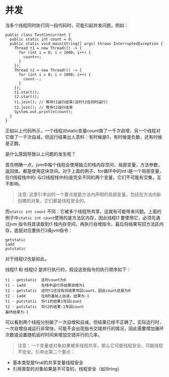 # 并发

当多个线程同时执行同一段代码时，可能引起并发问题，例如：

```
public class TestConcurrent {
  public static int count = 0;
  public static void main(String[] args) throws InterruptedException {
    Thread t1 = new Thread(() -> {
      for (int i = 0; i < 1000; i++) {
        count++;
      }
    });
    Thread t2 = new Thread(() -> {
      for (int i = 0; i < 1000; i++) {
        count--;
      }
    });
    t1.start();
    t2.start();
    t1.join(); // 等待t1运行结束(这时t2在同时运行)
    t2.join(); // 等待t2运行结束
    System.out.println(count);
  }
}
```
正如以上代码所示，一个线程对static变量count做了一千次自增，另一个线程对它做了一千次自减，但运行结果出人意料：有时候是0，有时候是负数，还有时候是正数。

是什么原因导致以上问题的发生呢？

首先明确一点，jvm中每个线程会使用独立的栈内存空间，局部变量，方法参数，返回值，都是使用这块空间。对于上面的例子，for循环中的int i是一个局部变量，在t1线程栈中的i 与t2线程栈中的i是完全不同的两个变量，它们不可能有交集，互不影响。
> 注意: 这里引申出的一个要点就是方法内声明的局部变量，包括在方法内新创建的对象，它们都是线程安全的。

而` static int count ` 不同：它被多个线程所共享，这就有可能带来问题。上面的例子中` static int count `使用的是方法区内存，因此线程t1 要使用它，必须先通过jvm 指令将其读取到t1 栈内存空间，再执行自增指令，最后将结果写回方法区内存。底层对应要执行3条jvm指令：
```
getstatic
iadd
putstatic
```
对于线程t2也是如此。

线程t1 和 线程t2 是并行执行的，假设这些指令的执行顺序如下：
```
t1 - getstatic  这时count为0
t1 - iadd       在栈中运行将结果自增为1
t2 - getstatic  这时t1还没有将结果写回count，因此count还是为0
t2 - iadd       在0的基础上自减，结果为-1
t1 - putstatic  将t1的结果1写回count
t2 - putstatic  将t2的结果-1写回count 
最终结果为-1
```
可以看到两个线程分别做了一次自增和自减，但结果已经不正确了。实际运行时，一次自增自减运行非常快，可能不会出现指令交错并行的情况，因此需要增加循环次数或设置随机延时时间来增加交错并行的几率。

> 注意：一个变量或对象如果被多线程共享，那么它可能线程安全，可能线程不安全。引申出第二个要点：
  * 基本类型是final的共享变量线程安全
  * 引用类型的对象如果是不可变的，线程安全（如String）



